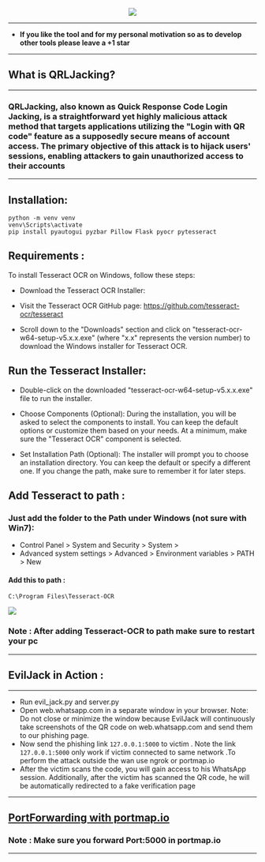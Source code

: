 <p align="center">
<img src='https://github.com/swagkarna/EvilJack/blob/3c370b6c0aa3cbc0e094f0f04c0d838b2703fb4b/screenshots/evil.gif'></img>
</p>

 ---
 * **If you like the tool and for my personal motivation so as to develop other tools please  leave a +1 star** 
  ---
## What is QRLJacking?
---  
### QRLJacking, also known as Quick Response Code Login Jacking, is a straightforward yet highly malicious attack method that targets applications utilizing the "Login with QR code" feature as a supposedly secure means of account access. The primary objective of this attack is to hijack users' sessions, enabling attackers to gain unauthorized access to their accounts
---
## Installation:

```
python -m venv venv
venv\Scripts\activate
pip install pyautogui pyzbar Pillow Flask pyocr pytesseract
```
## Requirements :
<p>
To install Tesseract OCR on Windows, follow these steps:

- Download the Tesseract OCR Installer:
- Visit the Tesseract OCR GitHub page: https://github.com/tesseract-ocr/tesseract

- Scroll down to the "Downloads" section and click on "tesseract-ocr-w64-setup-v5.x.x.exe" (where "x.x" represents the version number) to download the Windows installer for Tesseract OCR.

## Run the Tesseract Installer:
- Double-click on the downloaded "tesseract-ocr-w64-setup-v5.x.x.exe" file to run the installer.

- Choose Components (Optional):
During the installation, you will be asked to select the components to install. You can keep the default options or customize them based on your needs. At a minimum, make sure the "Tesseract OCR" component is selected.

- Set Installation Path (Optional):
The installer will prompt you to choose an installation directory. You can keep the default or specify a different one. If you change the path, make sure to remember it for later steps.
## Add Tesseract to path :
### Just add the folder to the Path under Windows (not sure with Win7):
- Control Panel > System and Security > System >
- Advanced system settings > Advanced > Environment variables > PATH > New
#### Add this to path :

```
C:\Program Files\Tesseract-OCR
```
<img src='https://github.com/swagkarna/EvilJack/blob/d32641a8c476c703dad6a6095bccbf5e5ca8e086/screenshots/Screenshot%20(108)_LI.jpg'></img>
</p>

### Note : After adding Tesseract-OCR to path make sure to restart your pc
---
## EvilJack in Action :
---
- Run evil_jack.py and server.py 
- Open web.whatsapp.com in a separate window in your browser. Note: Do not close or minimize the window because EvilJack will continuously take screenshots of the QR code on web.whatsapp.com and send them to our phishing page. 
- Now send the phishing link `127.0.0.1:5000` to victim . Note the link `127.0.0.1:5000` only work if victim connected to same network .To perform the attack outside the wan use ngrok or portmap.io 
- After the victim scans the code, you will gain access to his WhatsApp session. Additionally, after the victim has scanned the QR code, he will be automatically redirected to a fake verification page
---
## <a href='https://www.youtube.com/watch?v=7CE79X5tOi8'>PortForwarding with portmap.io</a>

### Note : Make sure you forward Port:5000 in portmap.io
---
